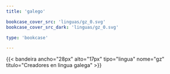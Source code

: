 ```yaml
---
title: 'galego'

bookcase_cover_src: 'linguas/gz_0.svg'
bookcase_cover_src_dark: 'linguas/gz_0.svg'

type: 'bookcase'

---
```

{{< bandeira ancho="28px" alto="17px" tipo="lingua" nome="gz" titulo="Creadores en lingua galega" >}}
